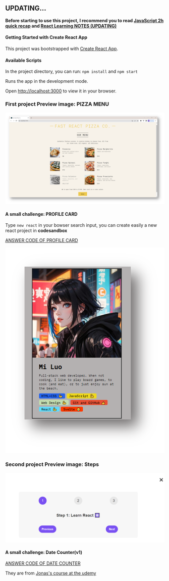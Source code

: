 ## UPDATING...

**Before starting to use this project, I recommend you to read [JavaScript 2h quick recap](https://github.com/luomi16/My-Blog/blob/main/JS/Essential-JavaScript-Fundamentals.md) and [React Learning NOTES (UPDATING)](https://github.com/luomi16/My-Blog/blob/main/JS/React.md)**

#### Getting Started with Create React App

This project was bootstrapped with [Create React App](https://github.com/facebook/create-react-app).

#### Available Scripts

In the project directory, you can run: `npm install` and `npm start`

Runs the app in the development mode.

Open [http://localhost:3000](http://localhost:3000) to view it in your browser.

### First project Preview image: PIZZA MENU

<img src="images/pizza-menu.png">

#### A small challenge: PROFILE CARD

Type `new react` in your bowser search input, you can create easily a new react project in **codesandbox**

[ANSWER CODE OF PROFILE CARD](https://codesandbox.io/s/react-challenge-profile-j2sszk?file=/src/index.js)

<img src="images/profile-card.png">

### Second project Preview image: Steps

<img src="images/Steps.png">

#### A small challenge: Date Counter(v1)

[ANSWER CODE OF DATE COUNTER](https://codesandbox.io/s/date-counter-rtyvjs?file=/src/App.js)

They are from [Jonas's course at the udemy](https://www.udemy.com/course/the-ultimate-react-course/learn/lecture)
